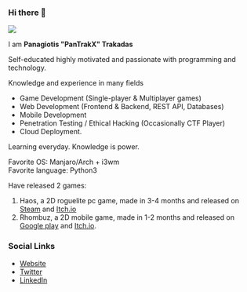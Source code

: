 ### Hi there 👋
![](https://komarev.com/ghpvc/?username=PanTrakX)

I am **Panagiotis "PanTrakX" Trakadas**

Self-educated highly motivated and passionate with programming and technology.

Knowledge and experience in many fields
- Game Development (Single-player & Multiplayer games)
- Web Development (Frontend & Backend, REST API, Databases)
- Mobile Development
- Penetration Testing / Ethical Hacking (Occasionally CTF Player) 
- Cloud Deployment.
 
Learning everyday. Knowledge is power.

Favorite OS: Manjaro/Arch + i3wm  
Favorite language: Python3  

Have released 2 games:
1. Haos, a 2D roguelite pc game, made in 3-4 months and released on [Steam](https://store.steampowered.com/app/1681380/Haos/) and [Itch.io](https://pantrakx.itch.io/haos)
2. Rhombuz, a 2D mobile game, made in 1-2 months and released on [Google play](https://play.google.com/store/apps/details?id=me.pantrakx.rhombuz) and [Itch.io](https://pantrakx.itch.io/rhombuz).

<!-- ![PanTrakX](https://www.hackthebox.eu/badge/image/316341) -->

### Social Links
- [Website](http://pantrakx.me)
- [Twitter](https://instragram.com/twitter)
- [LinkedIn](https://linkedin.com/in/PanTrakX)
<!--
**PanTrakX/pantrakx** is a ✨ _special_ ✨ repository because its `README.md` (this file) appears on your GitHub profile.


Here are some ideas to get you started:

- 🔭 I’m currently working on ...
- 🌱 I’m currently learning ...
- 👯 I’m looking to collaborate on ...
- 🤔 I’m looking for help with ...
- 💬 Ask me about ...
- 📫 How to reach me: ...
- 😄 Pronouns: ...
- ⚡ Fun fact: ...
-->

